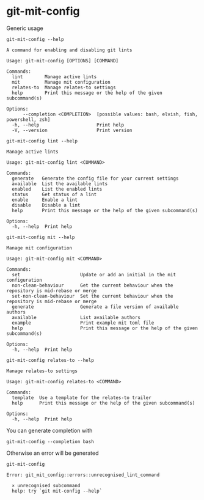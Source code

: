 # git-mit-config

Generic usage

``` shell,script(name="show-main-help",expected_exit_code=0)
git-mit-config --help
```

``` shell,verify(script_name="show-main-help",stream=stdout)
A command for enabling and disabling git lints

Usage: git-mit-config [OPTIONS] [COMMAND]

Commands:
  lint        Manage active lints
  mit         Manage mit configuration
  relates-to  Manage relates-to settings
  help        Print this message or the help of the given subcommand(s)

Options:
      --completion <COMPLETION>  [possible values: bash, elvish, fish, powershell, zsh]
  -h, --help                     Print help
  -V, --version                  Print version
```

``` shell,script(name="show-lint-help",expected_exit_code=0)
git-mit-config lint --help
```

``` shell,verify(script_name="show-lint-help",stream=stdout)
Manage active lints

Usage: git-mit-config lint <COMMAND>

Commands:
  generate   Generate the config file for your current settings
  available  List the available lints
  enabled    List the enabled lints
  status     Get status of a lint
  enable     Enable a lint
  disable    Disable a lint
  help       Print this message or the help of the given subcommand(s)

Options:
  -h, --help  Print help
```

``` shell,script(name="show-mit-help",expected_exit_code=0)
git-mit-config mit --help
```

``` shell,verify(script_name="show-mit-help",stream=stdout)
Manage mit configuration

Usage: git-mit-config mit <COMMAND>

Commands:
  set                      Update or add an initial in the mit configuration
  non-clean-behaviour      Get the current behaviour when the repository is mid-rebase or merge
  set-non-clean-behaviour  Set the current behaviour when the repository is mid-rebase or merge
  generate                 Generate a file version of available authors
  available                List available authors
  example                  Print example mit toml file
  help                     Print this message or the help of the given subcommand(s)

Options:
  -h, --help  Print help
```

``` shell,script(name="show-relates-to-help",expected_exit_code=0)
git-mit-config relates-to --help
```

``` shell,verify(script_name="show-relates-to-help",stream=stdout)
Manage relates-to settings

Usage: git-mit-config relates-to <COMMAND>

Commands:
  template  Use a template for the relates-to trailer
  help      Print this message or the help of the given subcommand(s)

Options:
  -h, --help  Print help
```

You can generate completion with

``` shell,script(name="generate-bash-completion",expected_exit_code=0)
git-mit-config --completion bash
```

Otherwise an error will be generated

``` shell,script(name="missing-subcommand-error",expected_exit_code=1)
git-mit-config
```
``` shell,verify(script_name="missing-subcommand-error",stream=stderr)
Error: git_mit_config::errors::unrecognised_lint_command

  × unrecognised subcommand
  help: try `git mit-config --help`

```
